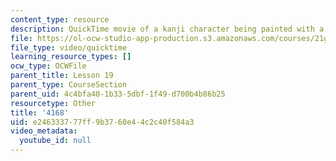 ```yaml
---
content_type: resource
description: QuickTime movie of a kanji character being painted with a brush.
file: https://ol-ocw-studio-app-production.s3.amazonaws.com/courses/21g-504-japanese-iv-spring-2009/e246333777ff9b3760e44c2c40f584a3_4168.mov
file_type: video/quicktime
learning_resource_types: []
ocw_type: OCWFile
parent_title: Lesson 19
parent_type: CourseSection
parent_uid: 4c4bfa40-1b33-5dbf-1f49-d700b4b86b25
resourcetype: Other
title: '4168'
uid: e2463337-77ff-9b37-60e4-4c2c40f584a3
video_metadata:
  youtube_id: null
---
```


